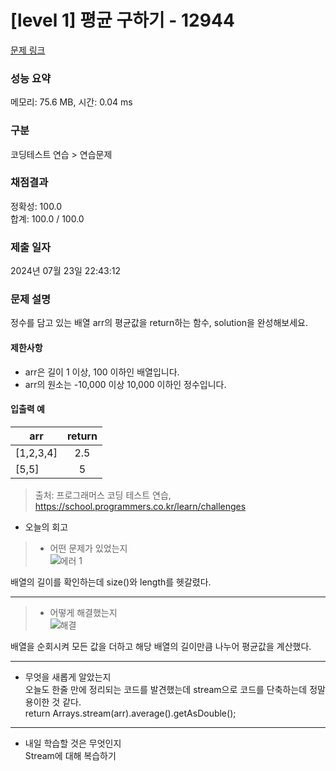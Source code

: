# [level 1] 평균 구하기 - 12944 

[문제 링크](https://school.programmers.co.kr/learn/courses/30/lessons/12944) 

### 성능 요약

메모리: 75.6 MB, 시간: 0.04 ms

### 구분

코딩테스트 연습 > 연습문제

### 채점결과

정확성: 100.0<br/>합계: 100.0 / 100.0

### 제출 일자

2024년 07월 23일 22:43:12

### 문제 설명

<p>정수를 담고 있는 배열 arr의 평균값을 return하는 함수, solution을 완성해보세요.</p>

<h4>제한사항</h4>

<ul>
<li>arr은 길이 1 이상, 100 이하인 배열입니다.</li>
<li>arr의 원소는  -10,000 이상 10,000 이하인 정수입니다.</li>
</ul>

<h4>입출력 예</h4>
<table class="table">
        <thead><tr>
<th>arr</th>
<th style="text-align: center">return</th>
</tr>
</thead>
        <tbody><tr>
<td>[1,2,3,4]</td>
<td style="text-align: center">2.5</td>
</tr>
<tr>
<td>[5,5]</td>
<td style="text-align: center">5</td>
</tr>
</tbody>
      </table>

> 출처: 프로그래머스 코딩 테스트 연습, https://school.programmers.co.kr/learn/challenges

- 오늘의 회고
> - 어떤 문제가 있었는지<br/>
  ![에러 1](https://github.com/user-attachments/assets/e549429c-f5e9-4928-bcb8-4acad581ae4b)

배열의 길이를 확인하는데 size()와 length를 헷갈렸다.
  
  
  ---
>  - 어떻게 해결했는지<br/>
  ![해결](https://github.com/user-attachments/assets/17563242-687b-430c-bddd-7fdbc2669c1c)

배열을 순회시켜 모든 값을 더하고 해당 배열의 길이만큼 나누어 평균값을 계산했다.

  ---
  - 무엇을 새롭게 알았는지<br/>
   오늘도 한줄 만에 정리되는 코드를 발견했는데 stream으로 코드를 단축하는데 정말 용이한 것 같다.<br/>
        return Arrays.stream(arr).average().getAsDouble();
    
  --- 
  
  - 내일 학습할 것은 무엇인지<br/>
  Stream에 대해 복습하기
